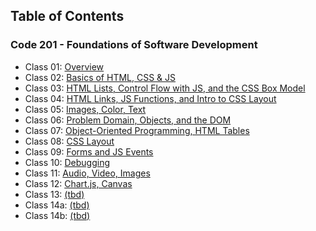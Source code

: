 ## Table of Contents

### Code 201 - Foundations of Software Development

- Class 01: [Overview](/reading-notes/201/class-01.md)
- Class 02: [Basics of HTML, CSS & JS](/reading-notes/201/class-02.md)
- Class 03: [HTML Lists, Control Flow with JS, and the CSS Box Model](/reading-notes/201/class-03.md)
- Class 04: [HTML Links, JS Functions, and Intro to CSS Layout](/reading-notes/201/class-04.md)
- Class 05: [Images, Color, Text](/reading-notes/201/class-05.md)
- Class 06: [Problem Domain, Objects, and the DOM](/reading-notes/201/class-06.md)
- Class 07: [Object-Oriented Programming, HTML Tables](/reading-notes/201/class-07.md)
- Class 08: [CSS Layout](/reading-notes/201/class-08.md)
- Class 09: [Forms and JS Events](/reading-notes/201/class-09.md)
- Class 10: [Debugging](/reading-notes/201/class-10.md)
- Class 11: [Audio, Video, Images](/reading-notes/201/class-11.md)
- Class 12: [Chart.js, Canvas](/reading-notes/201/class-12.md)
- Class 13: [(tbd)](/reading-notes/201/class-13.md)
- Class 14a: [(tbd)](/reading-notes/201/class-14a.md)
- Class 14b: [(tbd)](/reading-notes/201/class-15a.md)
